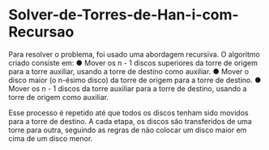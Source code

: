 # Solver-de-Torres-de-Han-i-com-Recursao

Para resolver o problema, foi usado uma abordagem recursiva. O algoritmo criado consiste em:
  ● Mover os n - 1 discos superiores da torre de origem para a torre auxiliar, usando a torre de destino como auxiliar.
  ● Mover o disco maior (o n-ésimo disco) da torre de origem para a torre de destino.
  ● Mover os n - 1 discos da torre auxiliar para a torre de destino, usando a torre de origem como auxiliar.
  
Esse processo é repetido até que todos os discos tenham sido movidos para
a torre de destino. A cada etapa, os discos são transferidos de uma torre para outra,
seguindo as regras de não colocar um disco maior em cima de um disco menor.
